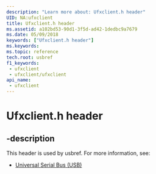 ```yaml
---
description: "Learn more about: Ufxclient.h header"
UID: NA:ufxclient
title: Ufxclient.h header
ms.assetid: a102bd53-90d1-3f5d-ad42-1dedbc9a7679
ms.date: 05/09/2018
keywords: ["Ufxclient.h header"]
ms.keywords: 
ms.topic: reference
tech.root: usbref
f1_keywords:
 - ufxclient
 - ufxclient/ufxclient
api_name:
 - ufxclient
---
```


# Ufxclient.h header


## -description

This header is used by usbref. For more information, see:

- [Universal Serial Bus (USB)](../_usbref/index.md)

